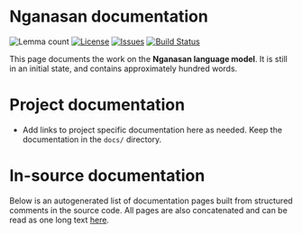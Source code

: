 # Nganasan documentation

![Lemma count](https://img.shields.io/endpoint?url=https%3A%2F%2Fraw.githubusercontent.com%2Fgiellalt%2Flang-nio%2Fgh-pages%2Flemmacount.json)
[![License](https://img.shields.io/github/license/giellalt/lang-nio)](https://github.com/giellalt/lang-nio/blob/main/LICENSE)
[![Issues](https://img.shields.io/github/issues/giellalt/lang-nio)](https://github.com/giellalt/lang-nio/issues)
[![Build Status](https://divvun-tc.giellalt.org/api/github/v1/repository/giellalt/lang-nio/main/badge.svg)](https://github.com/giellalt/lang-nio/actions)

This page documents the work on the **Nganasan language model**. 
It is still in an initial state, and contains approximately
hundred words.

# Project documentation

* Add links to project specific documentation here as needed. Keep the documentation in the `docs/` directory.

# In-source documentation

Below is an autogenerated list of documentation pages built from structured comments in the source code. All pages are also concatenated and can be read as one long text [here](nio.md).

